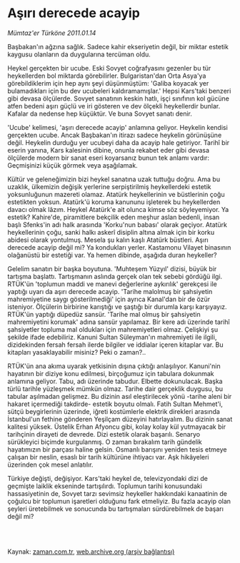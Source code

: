 # Aşırı derecede acayip

*Mümtaz'er Türköne 2011.01.14*

<td class="columnist-detail">
<p>Başbakan'ın ağzına sağlık. Sadece kahir ekseriyetin değil, bir miktar estetik kaygusu olanların da duygularına tercüman oldu.</p>
<p>
<div id="haberMetinDiv">
<p>Heykel gerçekten bir ucube. Eski Sovyet coğrafyasını gezenler bu tür heykellerden bol miktarda görebilirler. Bulgaristan'dan Orta Asya'ya görebildiklerim için hep aynı şeyi düşünmüştüm: 'Galiba koyacak yer bulamadıkları için bu dev ucubeleri kaldıramamışlar.' Hepsi Kars'taki benzeri gibi devasa ölçülerde. Sovyet sanatının keskin hatlı, işçi sınıfının kol gücüne atfen bedeni aşırı güçlü ve iri gösteren ve dev ölçekli heykellerdir bunlar. Kafalar da nedense hep küçüktür. Ve buna Sovyet sanatı denir.
<p>'Ucube' kelimesi, 'aşırı derecede acayip' anlamına geliyor. Heykelin kendisi gerçekten ucube. Ancak Başbakan'ın itirazı sadece heykelin görünüşüne değil. Heykelin durduğu yer ucubeyi daha da acayip hale getiriyor. Tarihî bir eserin yanına, Kars kalesinin dibine, onunla rekabet eder gibi devasa ölçülerde modern bir sanat eseri koyarsanız bunun tek anlamı vardır: Geçmişinizi küçük görmek veya aşağılamak.
<p>Kültür ve geleneğimizin bizi heykel sanatına uzak tuttuğu doğru. Ama bu uzaklık, ülkemizin değişik yerlerine serpiştirilmiş heykellerdeki estetik yoksunluğunun mazereti olamaz. Atatürk heykellerinin ve büstlerinin çoğu estetikten yoksun. Atatürk'ü koruma kanununu işleterek bu heykellerden davacı olmak lâzım. Heykel Atatürk'e ait olunca kimse söz söyleyemiyor. Ya estetik? Kahire'de, piramitlere bekçilik eden meşhur aslan bedenli, insan başlı Sfenks'in adı halk arasında 'Korku'nun babası' olarak geçiyor. Atatürk heykellerinin çoğu, sanki halkı askerî disiplin altına almak için bir korku abidesi olarak yontulmuş. Mesela şu kalın kaşlı Atatürk büstleri. Aşırı derecede acayip değil mi? Ya kondukları yerler. Kastamonu Vilayet binasının olağanüstü bir estetiği var. Ya hemen dibinde, aşağıda duran heykeller?
<p>Gelelim sanatın bir başka boyutuna. 'Muhteşem Yüzyıl' dizisi, büyük bir tartışma başlattı. Tartışmanın aslında gerçek olan tek sebebi gördüğü ilgi. RTÜK'ün 'toplumun maddi ve manevi değerlerine aykırılık' gerekçesi ile yaptığı uyarı da aşırı derecede acayip. 'Tarihe malolmuş bir şahsiyetin mahremiyetine saygı gösterilmediği' için ayrıca Kanal'dan bir de özür isteniyor. Ölçülerin birbirine karıştığı ve şaştığı bir durumla karşı karşıyayız. RTÜK'ün yaptığı düpedüz sansür. 'Tarihe mal olmuş bir şahsiyetin mahremiyetini korumak' adına sansür yapılamaz. Bir kere adı üzerinde tarihî şahsiyetler topluma mal oldukları için mahremiyetleri olmaz. Çelişkiyi şu şekilde ifade edebiliriz. Kanuni Sultan Süleyman'ın mahremiyeti ile ilgili, dizidekinden fersah fersah ilerde bilgiler ve iddialar içeren kitaplar var. Bu kitapları yasaklayabilir misiniz? Peki o zaman?..
<p>RTÜK'ün ana akıma uyarak yetkisinin dışına çıktığı anlaşılıyor. Kanuni'nin hayatının bir diziye konu edilmesi, birçoğumuz için tabulara dokunmak anlamına geliyor. Tabu, adı üzerinde tabudur. Elbette dokunulacak. Başka türlü tarihle yüzleşmek mümkün olmaz. Tarihe dair gerçeklik duygusu, bu tabular aşılmadan gelişmez. Bu dizinin asıl eleştirilecek yönü -tarihe aleni bir hakaret içermediği takdirde- estetik boyutu olmalı. Fatih Sultan Mehmet'i, sütçü beygirlerinin üzerinde, iğreti kostümlerle elektrik direkleri arasında İstanbul'un fethine gönderen Yeşilçam düzeyini hatırlayalım. Bu dizinin sanat kalitesi yüksek. Üstelik Erhan Afyoncu gibi, kolay kolay kül yutmayacak bir tarihçinin dirayeti de devrede. Dizi estetik olarak başarılı. Senaryo sürükleyici biçimde kurgulanmış. O zaman bırakalım tarih gündelik hayatımızın bir parçası haline gelsin. Osmanlı barışını yeniden tesis etmeye çalışan bir neslin, esaslı bir tarih kültürüne ihtiyacı var. Aşk hikâyeleri üzerinden çok mesel anlatılır.
<p>Türkiye değişti, değişiyor. Kars'taki heykel de, televizyondaki dizi de geçmişte laiklik ekseninde tartışılırdı. Toplumun tarihi konusundaki hassasiyetinin de, Sovyet tarzı sevimsiz heykeller hakkındaki kanaatinin de çoğulcu bir toplumun işaretleri olduğunu fark etmeliyiz. Bu fazla acayip olan şeyleri üretebilmek ve sonucunda bu tartışmaları sürdürebilmek de başarı değil mi? </p></p></p></p></p></p></div>
</p>


<p><br>
		 </br></p></td>

Kaynak: [zaman.com.tr](http://zaman.com.tr/yazar.do?yazino=1078629), [web.archive.org (arşiv bağlantısı)](http://web.archive.org/web/20110319234804/http://zaman.com.tr:80/yazar.do?yazino=1078629)
